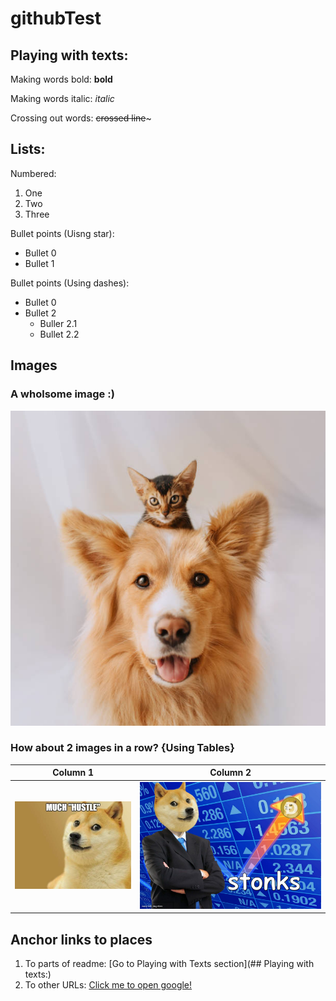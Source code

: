 # githubTest

## Playing with texts:

Making words bold:
**bold**

Making words italic:
*italic*

Crossing out words:
~~crossed line~~~

## Lists:

Numbered:
1. One
2. Two
3. Three

Bullet points (Uisng star):
* Bullet 0
* Bullet 1

Bullet points (Using dashes):
- Bullet 0
- Bullet 2
  - Buller 2.1
  - Bullet 2.2

## Images

### A wholsome image :)
![Doggo and Catto](https://github.com/yashkurkure/githubTest/blob/main/images/image0.jpg?raw=true)

### How about 2 images in a row? {Using Tables}

| Column 1 | Column 2|
| --- | --- | 
| ![Shiba Inu](https://github.com/yashkurkure/githubTest/blob/main/images/image1.jpg?raw=true) | ![Shiba Inu Stonks](https://github.com/yashkurkure/githubTest/blob/main/images/image2.jpg?raw=true) |

## Anchor links to places

1. To parts of readme: [Go to Playing with Texts section](## Playing with texts:)
2. To other URLs: [Click me to open google!](https://www.google.com/)

